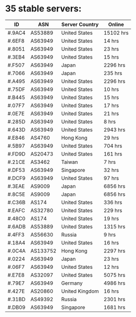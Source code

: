 # 35 stable servers:

| ID | ASN | Server Country | Online |
| ------ | ------ | ------ | ------ |
| #.9AC4 | AS53889 | United States | 15102 hrs |
| #.6EF8 | AS63949 | United States | 14 hrs |
| #.8051 | AS63949 | United States | 23 hrs |
| #.3EB4 | AS63949 | United States | 15 hrs |
| #.F507 | AS63949 | Japan | 2296 hrs |
| #.7066 | AS63949 | Japan | 235 hrs |
| #.A495 | AS63949 | United States | 2296 hrs |
| #.75DF | AS63949 | United States | 10 hrs |
| #.B445 | AS63949 | United States | 15 hrs |
| #.07F7 | AS63949 | United States | 17 hrs |
| #.0E7E | AS63949 | United States | 21 hrs |
| #.285D | AS63949 | United States | 8 hrs |
| #.643D | AS63949 | United States | 2943 hrs |
| #.E846 | AS4760 | Hong Kong | 29 hrs |
| #.5B97 | AS63949 | United States | 704 hrs |
| #.FD9D | AS20473 | United States | 161 hrs |
| #.21CE | AS3462 | Taiwan | 7 hrs |
| #.DF53 | AS63949 | Singapore | 32 hrs |
| #.DCF9 | AS63949 | United States | 97 hrs |
| #.3EAE | AS9009 | Japan | 6856 hrs |
| #.8C5E | AS9009 | Japan | 6856 hrs |
| #.C36B | AS174 | United States | 336 hrs |
| #.EAFC | AS32780 | United States | 229 hrs |
| #.48C0 | AS174 | United States | 19 hrs |
| #.6ADB | AS53889 | United States | 1315 hrs |
| #.4FF3 | AS56630 | Russia | 9 hrs |
| #.18A4 | AS63949 | United States | 16 hrs |
| #.0C4A | AS133752 | Hong Kong | 2297 hrs |
| #.0224 | AS63949 | Japan | 23 hrs |
| #.06F7 | AS63949 | United States | 12 hrs |
| #.E7E8 | AS32097 | United States | 5075 hrs |
| #.79E7 | AS63949 | Germany | 4986 hrs |
| #.427E | AS20860 | United Kingdom | 16 hrs |
| #.31BD | AS49392 | Russia | 2301 hrs |
| #.DB09 | AS63949 | Singapore | 1681 hrs |


